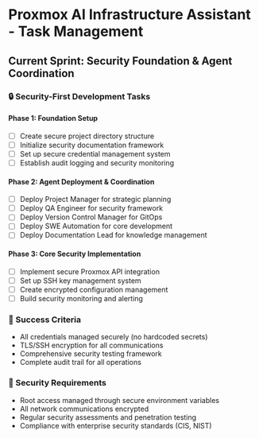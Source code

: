 # Proxmox AI Infrastructure Assistant - Task Management

## Current Sprint: Security Foundation & Agent Coordination

### 🔒 Security-First Development Tasks

#### Phase 1: Foundation Setup
- [ ] Create secure project directory structure
- [ ] Initialize security documentation framework  
- [ ] Set up secure credential management system
- [ ] Establish audit logging and security monitoring

#### Phase 2: Agent Deployment & Coordination
- [ ] Deploy Project Manager for strategic planning
- [ ] Deploy QA Engineer for security framework
- [ ] Deploy Version Control Manager for GitOps
- [ ] Deploy SWE Automation for core development
- [ ] Deploy Documentation Lead for knowledge management

#### Phase 3: Core Security Implementation
- [ ] Implement secure Proxmox API integration
- [ ] Set up SSH key management system
- [ ] Create encrypted configuration management
- [ ] Build security monitoring and alerting

### 🎯 Success Criteria
- All credentials managed securely (no hardcoded secrets)
- TLS/SSH encryption for all communications
- Comprehensive security testing framework
- Complete audit trail for all operations

### 🚨 Security Requirements
- Root access managed through secure environment variables
- All network communications encrypted
- Regular security assessments and penetration testing
- Compliance with enterprise security standards (CIS, NIST)